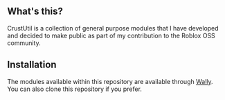 ## What's this?
CrustUtil is a collection of general purpose modules that I have developed and decided to make public as part of my contribution to the Roblox OSS community.

## Installation
The modules available within this repository are available through [Wally](https://wally.run). You can also clone this repository if you prefer.
